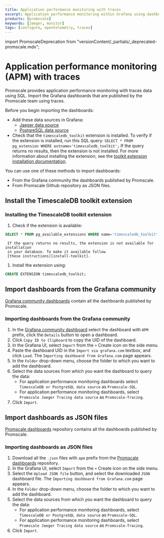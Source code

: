 ```yaml
---
title: Application performance monitoring with traces
excerpt: Application performance monitoring within Grafana using dashboards with SQL queries on traces
products: [promscale]
keywords: [Jaeger, monitor]
tags: [configure, opentelemetry, traces]
---
```


import PromscaleDeprecation from "versionContent/_partials/_deprecated-promscale.mdx";

# Application performance monitoring (APM) with traces

<PromscaleDeprecation />

Promscale provides application performance monitoring with traces data using SQL. Import the
Grafana dashboards that are published by the Promscale team using traces.

Before you begin importing the dashboards:

*   Add these data sources in Grafana:
    *   [Jaeger data source][promscale-as-jaeger]
    *   [PostgreSQL data source][promscale-as-postgresql]
*   Check that the `timescaledb_toolkit` extension is installed.
  To verify if the extension is installed, run this SQL query:
  `SELECT * FROM pg_extension WHERE extname='timescaledb_toolkit';`
  If the query returns no results, then the extension is not installed. For
  more information about installing the extension, see the
  [toolkit extension installation documentation][install-extension].

You can use one of these methods to import dashboards:

*   From the Grafana community the dashboards published by Promscale.
*   From Promscale Github repository as JSON files.

## Install the TimescaleDB toolkit extension

<Procedure>

### Installing the TimescaleDB toolkit extension

1.  Check if the extension is available:

   ```sql
   SELECT * FROM pg_available_extensions WHERE name='timescaledb_toolkit';
   ```

     If the query returns no results, the extension is not available for installation
     in your database. To make it available follow
     [these instructions][install-toolkit].

1.  Install the extension using:

   ```sql
   CREATE EXTENSION timescaledb_toolkit;
   ```

</Procedure>

## Import dashboards from the Grafana community

[Grafana community dashboards][promscale-grafana-dashboards] contain all the
dashboards published by Promscale.

<Procedure>

### Importing dashboards from the Grafana community

1.  In the [Grafana community dashboard][promscale-grafana-dashboards] select
    the dashboard with `APM` prefix, click the `Details` button to open a dashboard.
1.  Click `Copy ID to Clipboard` to copy the UID of the dashboard.
1.  In the Grafana UI, select `Import` from the `+` Create icon on the side
    menu.
1.  Paste the dashboard UID in the `Import via grafana.com` textbox, and click
    `Load`. The `Importing dashboard from Grafana.com` page appears.
1.  In  the `Folder` drop-down menu, choose the folder to which you want to add
    the dashboard.
1.  Select the data sources from which you want the dashboard to query the data:
    *   For application performance monitoring dashboards select `TimescaleDB or PostgreSQL
      data source` as `Promscale-SQL`.
    *   For application performance monitoring dashboards, select `Promscale Jaeger Tracing data source`
      as `Promscale-Tracing`.
1.  Click `Import`.

</Procedure>

## Import dashboards as JSON files

[Promscale dashboards][promscale-github-dashboards] repository contains all the
dashboards published by Promscale.

<Procedure>

### Importing dashboards as JSON files

1.  Download all the `.json` files with `apm` prefix from the
    [Promscale dashboards][promscale-github-dashboards] repository.
1.  In the Grafana UI, select `Import` from the `+` Create icon on the side
    menu.
1.  Select the `Upload JSON file` button, and select the downloaded `JSON` dashboard
    file. The `Importing dashboard from Grafana.com` page appears.
1.  In  the `Folder` drop-down menu, choose the folder to which you want to add
    the dashboard.
1.  Select the data sources from which you want the dashboard to query the data:
    *   For application performance monitoring dashboards, select `TimescaleDB or PostgreSQL data source`
      as `Promscale-SQL`.
    *   For application performance monitoring dashboards, select `Promscale Jaeger Tracing data source`
      as `Promscale-Tracing`.
1.  Click `Import`.

</Procedure>

[promscale-grafana-dashboards]: https://grafana.com/orgs/promscale/dashboards
[promscale-as-jaeger]: /promscale/:currentVersion:/visualize-data/grafana/#configure-promscale-as-jaeger-data-source
[promscale-as-postgresql]: /promscale/:currentVersion:/visualize-data/grafana/#configure-promscale-as-a-postgresql-data-source
[install-toolkit]:/timescaledb/latest/how-to-guides/hyperfunctions/install-toolkit
[promscale-github-dashboards]: https://github.com/timescale/promscale/tree/master/docs/mixin/dashboards
[install-extension]: /promscale/:currentVersion:/visualize-data/apm-experience/#install-the-timescaledb-toolkit-extension
